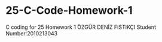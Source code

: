 # 25-C-Code-Homework-1
C coding for 25 Homework 1  ÖZGÜR DENİZ FISTIKÇI    Student Number:2010213043
